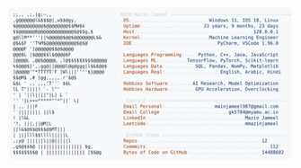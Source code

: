 <picture>
  <source srcset="https://raw.githubusercontent.com/mmazinjameel/mmazinjameel/main/dark_mode.svg?v=1756383609" media="(prefers-color-scheme: dark)">
  <img src="https://raw.githubusercontent.com/mmazinjameel/mmazinjameel/main/light_mode.svg?v=1756383609">
</picture>
